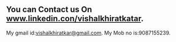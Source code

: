 ## You can Contact us On www.linkedin.con/vishalkhiratkatar.
My gmail id:vishalkhiratkar@gmail.com.
My Mob no is:9087155239.
